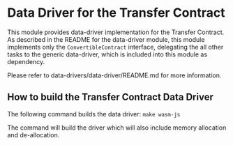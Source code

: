 
# Data Driver for the Transfer Contract

This module provides data-driver implementation for the Transfer Contract.
As described in the README for the data-driver module, this module
implements only the `ConvertibleContract` interface, delegating the all
other tasks to the generic data-driver, which is included into this module
as dependency.

Please refer to data-drivers/data-driver/README.md for more information.

## How to build the Transfer Contract Data Driver

The following command builds the data driver:
`make wasm-js`

The command will build the driver which will also include memory allocation and de-allocation.
